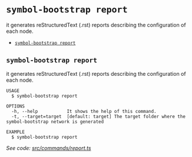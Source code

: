 `symbol-bootstrap report`
=========================

it generates reStructuredText (.rst) reports describing the configuration of each node.

* [`symbol-bootstrap report`](#symbol-bootstrap-report)

## `symbol-bootstrap report`

it generates reStructuredText (.rst) reports describing the configuration of each node.

```
USAGE
  $ symbol-bootstrap report

OPTIONS
  -h, --help           It shows the help of this command.
  -t, --target=target  [default: target] The target folder where the symbol-bootstrap network is generated

EXAMPLE
  $ symbol-bootstrap report
```

_See code: [src/commands/report.ts](https://github.com/nemtech/symbol-bootstrap/blob/v0.1.2/src/commands/report.ts)_
